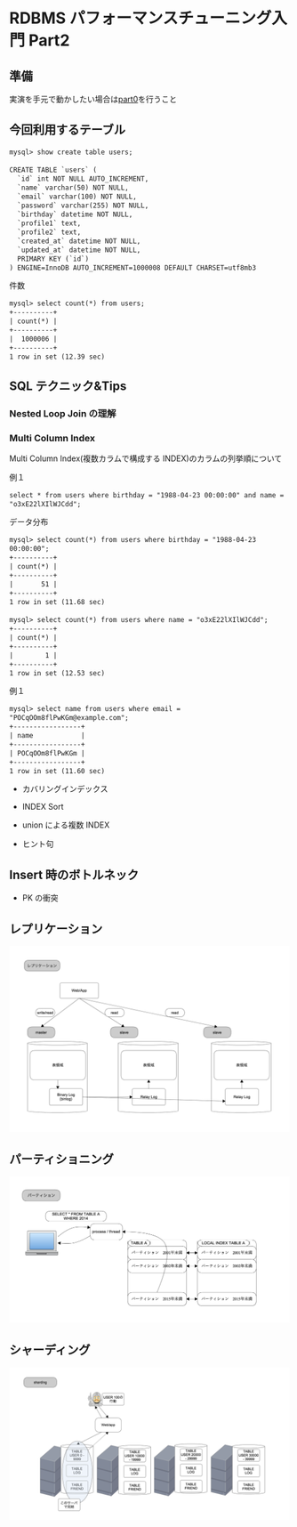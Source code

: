 # RDBMS パフォーマンスチューニング入門 Part2

## 準備

実演を手元で動かしたい場合は[part0](./part0.md)を行うこと

## 今回利用するテーブル

```
mysql> show create table users;

CREATE TABLE `users` (
  `id` int NOT NULL AUTO_INCREMENT,
  `name` varchar(50) NOT NULL,
  `email` varchar(100) NOT NULL,
  `password` varchar(255) NOT NULL,
  `birthday` datetime NOT NULL,
  `profile1` text,
  `profile2` text,
  `created_at` datetime NOT NULL,
  `updated_at` datetime NOT NULL,
  PRIMARY KEY (`id`)
) ENGINE=InnoDB AUTO_INCREMENT=1000008 DEFAULT CHARSET=utf8mb3

```

件数

```
mysql> select count(*) from users;
+----------+
| count(*) |
+----------+
|  1000006 |
+----------+
1 row in set (12.39 sec)

```

## SQL テクニック&Tips

### Nested Loop Join の理解

### Multi Column Index

Multi Column Index(複数カラムで構成する INDEX)のカラムの列挙順について

例１

```
select * from users where birthday = "1988-04-23 00:00:00" and name = "o3xE22lXIlWJCdd";
```

データ分布

```
mysql> select count(*) from users where birthday = "1988-04-23 00:00:00";
+----------+
| count(*) |
+----------+
|       51 |
+----------+
1 row in set (11.68 sec)

mysql> select count(*) from users where name = "o3xE22lXIlWJCdd";
+----------+
| count(*) |
+----------+
|        1 |
+----------+
1 row in set (12.53 sec)
```

例１

```
mysql> select name from users where email = "POCqOOm8flPwKGm@example.com";
+-----------------+
| name            |
+-----------------+
| POCqOOm8flPwKGm |
+-----------------+
1 row in set (11.60 sec)
```

- カバリングインデックス

- INDEX Sort

- union による複数 INDEX

- ヒント句

## Insert 時のボトルネック

- PK の衝突

## レプリケーション

![replication](./images/replication.png)

## パーティショニング

![parition](./images/partition.png)

## シャーディング

![sharding](./images/sharding.png)
